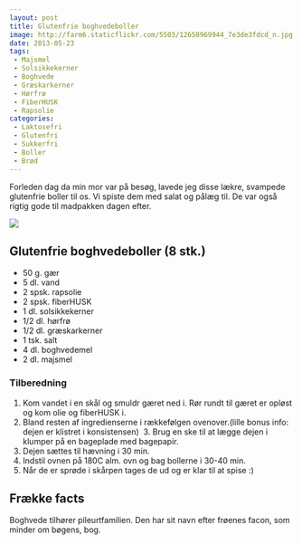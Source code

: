 ```yaml
---
layout: post
title: Glutenfrie boghvedeboller
image: http://farm6.staticflickr.com/5503/12658969944_7e3de3fdcd_n.jpg
date: 2013-05-23
tags:
 - Majsmel
 - Solsikkekerner
 - Boghvede
 - Græskarkerner
 - Hørfrø
 - FiberHUSK
 - Rapsolie
categories:
 - Laktosefri
 - Glutenfri
 - Sukkerfri
 - Boller
 - Brød
---
```


Forleden dag da min mor var på besøg, lavede jeg disse lækre, svampede
glutenfrie boller til os. Vi spiste dem med salat og pålæg til. De var også
rigtig gode til madpakken dagen efter.

![](http://farm6.staticflickr.com/5503/12658969944_7e3de3fdcd.jpg)

## Glutenfrie boghvedeboller (8 stk.)
- 50 g. gær
- 5 dl. vand
- 2 spsk. rapsolie
- 2 spsk. fiberHUSK
- 1 dl. solsikkekerner
- 1/2 dl. hørfrø
- 1/2 dl. græskarkerner
- 1 tsk. salt
- 4 dl. boghvedemel
- 2 dl. majsmel

### Tilberedning

1. Kom vandet i en skål og smuldr gæret ned i. Rør rundt til gæret er opløst og
   kom olie og fiberHUSK i.
2. Bland resten af ingredienserne i rækkefølgen ovenover.(lille bonus info:
   dejen er klistret i konsistensen) 
3. Brug en ske til at lægge dejen i klumper på en bageplade med bagepapir.
4. Dejen sættes til hævning i 30 min. 
5. Indstil ovnen på 180C alm. ovn og bag bollerne i 30-40 min.
6. Når de er sprøde i skårpen tages de ud og er klar til at spise :)

## Frække facts
Boghvede tilhører pileurtfamilien. Den har sit navn efter frøenes facon, som
minder om bøgens, bog.
